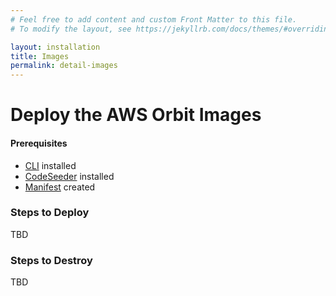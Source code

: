 ```yaml
---
# Feel free to add content and custom Front Matter to this file.
# To modify the layout, see https://jekyllrb.com/docs/themes/#overriding-theme-defaults

layout: installation
title: Images
permalink: detail-images
---
```


# Deploy the AWS Orbit Images
#### Prerequisites
- [CLI](detail-cli) installed
- [CodeSeeder](detail-codeseeder) installed
- [Manifest](detail-manifest) created



### Steps to Deploy
TBD

### Steps to Destroy
TBD